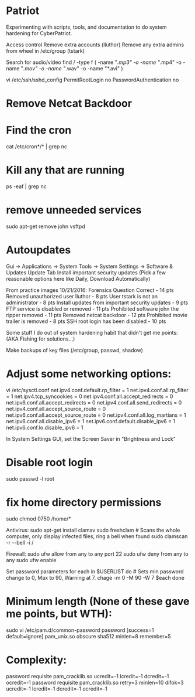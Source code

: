 # Patriot
Experimenting with scripts, tools, and documentation to do system hardening for CyberPatriot. 

Access control
    Remove extra accounts (lluthor)
    Remove any extra admins from wheel in /etc/group (tstark)

Search for audio/video
find / -type f \( -name "*.mp3" -o -name "*.mp4" -o -name "*.mov" -o -name "*.wav" -o -name "*.avi" \)
  
vi /etc/ssh/sshd_config
    PermitRootLogin no
    PasswordAuthentication no
 
  # Remove Netcat Backdoor
    
  # Find the cron
cat /etc/cron*/* | grep nc

  # Kill any that are running
ps -eaf | grep nc
    
    
  # remove unneeded services
sudo apt-get remove john vsftpd
 
 # Autoupdates
 Gui -> Applications -> System Tools -> System Settings -> Software &
 Updates
    Update Tab
        Install important security updates
        (Pick a few reasonable options here like Daily, Download Automatically)
 

From practice images 10/21/2016:
Forensics Question Correct - 14 pts
Removed unauthorized user lluthor - 8 pts
User tstark is not an administrator - 8 pts
Install updates from important security updates - 9 pts
FTP service is disabled or removed - 11 pts
Prohibited software john the ripper removed - 11 pts
Removed netcat backdoor - 12 pts
Prohibited movie trailer is removed - 8 pts
SSH root login has been disabled - 10 pts


    
    
 Some stuff I do out of system hardening habit that didn't get me points:
    (AKA Fishing for solutions...)
 
 Make backups of key files (/etc/group, passwd, shadow)

 # Adjust some networking options:

vi /etc/sysctl.conf
    net.ipv4.conf.default.rp_filter = 1
    net.ipv4.conf.all.rp_filter = 1
    net.ipv4.tcp_syncookies = 0
    net.ipv4.conf.all.accept_redirects = 0
    net.ipv6.conf.all.accept_redirects = 0
    net.ipv4.conf.all.send_redirects = 0
    net.ipv4.conf.all.accept_source_route = 0
    net.ipv6.conf.all.accept_source_route = 0
    net.ipv4.conf.all.log_martians = 1
    net.ipv6.conf.all.disable_ipv6 = 1
    net.ipv6.conf.default.disable_ipv6 = 1
    net.ipv6.conf.lo.disable_ipv6 = 1
    
In System Settings GUI, set the Screen Saver in "Brightness and Lock"

# Disable root login
  sudo passwd -l root


# fix home directory permissions
  sudo chmod 0750 /home/*
  
  Antivirus:
  sudo apt-get install clamav
  sudo freshclam
    # Scans the whole computer, only display infected files, ring a bell when found
  sudo clamscan -r --bell -i /
 
Firewall:
    sudo ufw allow from any to any port 22
    sudo ufw deny from any to any
    sudo ufw enable

  Set password parameters
    for each in $USERLIST
        do
        # Sets min password change to 0, Max to 90, Warning at 7. 
            chage -m 0 -M 90 -W 7 $each
        done

  # Minimum length (None of these gave me points, but WTH):
  sudo vi /etc/pam.d/common-password
password	[success=1 default=ignore]	pam_unix.so obscure sha512 minlen=8 remember=5
# Complexity:
password requisite pam_cracklib.so ucredit=-1 lcredit=-1 dcredit=-1  ocredit=-1
password requisite pam_cracklib.so retry=3 minlen=10 difok=3 ucredit=-1 lcredit=-1 dcredit=-1  ocredit=-1



